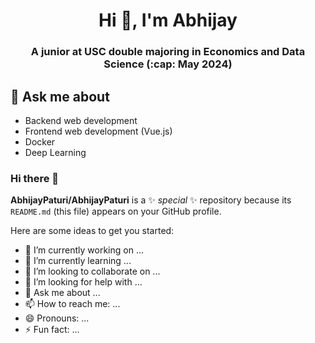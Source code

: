 <h1 align="center">Hi 👋, I'm Abhijay</h1>
<h3 align="center">A junior at USC double majoring in Economics and Data Science (:cap: May 2024)</h3>

## 💬 Ask me about
- Backend web development
- Frontend web development (Vue.js)
- Docker
- Deep Learning
### Hi there 👋


**AbhijayPaturi/AbhijayPaturi** is a ✨ _special_ ✨ repository because its `README.md` (this file) appears on your GitHub profile.

Here are some ideas to get you started:

- 🔭 I’m currently working on ...
- 🌱 I’m currently learning ...
- 👯 I’m looking to collaborate on ...
- 🤔 I’m looking for help with ...
- 💬 Ask me about ...
- 📫 How to reach me: ...
- 😄 Pronouns: ...
- ⚡ Fun fact: ...


